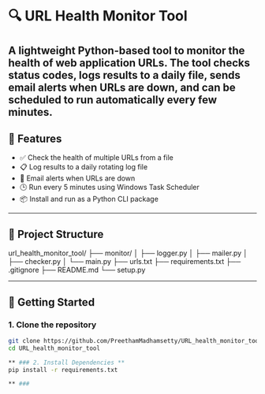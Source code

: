 # 🔍 URL Health Monitor Tool
A lightweight Python-based tool to monitor the health of web application URLs. The tool checks status codes, logs results to a daily file, sends email alerts when URLs are down, and can be scheduled to run automatically every few minutes.
---
## 📌 Features

- ✅ Check the health of multiple URLs from a file
- 📋 Log results to a daily rotating log file
- 📧 Email alerts when URLs are down
- 🕒 Run every 5 minutes using Windows Task Scheduler
- 📦 Install and run as a Python CLI package

---

## 📂 Project Structure
url_health_monitor_tool/
├── monitor/
│ ├── logger.py
│ ├── mailer.py
│ ├── checker.py
│ └── main.py
├── urls.txt
├── requirements.txt
├── .gitignore
├── README.md
└── setup.py

---

## 🚀 Getting Started

### 1. Clone the repository

```bash
git clone https://github.com/PreethamMadhamsetty/URL_health_monitor_tool.git
cd URL_health_monitor_tool

** ### 2. Install Dependencies **
pip install -r requirements.txt

** ###

